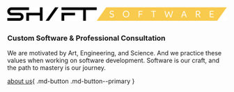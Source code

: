 # ![shift-full](assets/shift-full.png) 
### Custom Software & Professional Consultation	

We are motivated by Art, Engineering, and Science.
And we practice these values when working on software development.
Software is our craft, and the path to mastery is our journey.

[about us](about/strategy-and-vision){ .md-button .md-button--primary }

